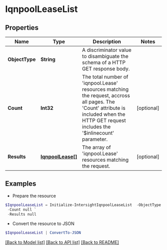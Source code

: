 # IqnpoolLeaseList
## Properties

Name | Type | Description | Notes
------------ | ------------- | ------------- | -------------
**ObjectType** | **String** | A discriminator value to disambiguate the schema of a HTTP GET response body. | 
**Count** | **Int32** | The total number of &#39;iqnpool.Lease&#39; resources matching the request, accross all pages. The &#39;Count&#39; attribute is included when the HTTP GET request includes the &#39;$inlinecount&#39; parameter. | [optional] 
**Results** | [**IqnpoolLease[]**](IqnpoolLease.md) | The array of &#39;iqnpool.Lease&#39; resources matching the request. | [optional] 

## Examples

- Prepare the resource
```powershell
$IqnpoolLeaseList = Initialize-IntersightIqnpoolLeaseList  -ObjectType null `
 -Count null `
 -Results null
```

- Convert the resource to JSON
```powershell
$IqnpoolLeaseList | ConvertTo-JSON
```

[[Back to Model list]](../README.md#documentation-for-models) [[Back to API list]](../README.md#documentation-for-api-endpoints) [[Back to README]](../README.md)

